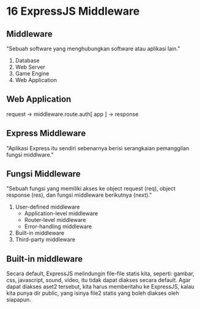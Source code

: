 # 16 ExpressJS Middleware

## Middleware

"Sebuah software yang menghubungkan software atau aplikasi lain."

1. Database
1. Web Server
1. Game Engine
1. Web Application

## Web Application

request -> middleware.route.auth[ app ] -> response

## Express Middleware

"Aplikasi Express itu sendiri sebenarnya berisi serangkaian pemanggilan fungsi middlware."

## Fungsi Middleware

"Sebuah fungsi yang memiliki akses ke object request (req), object response (res), dan fungsi middleware berikutnya (next)."

1. User-defined middleware
    - Application-level middleware
    - Router-level middleware
    - Error-handling middleware
1. Built-in middleware
1. Third-party middleware

## Built-in middleware

Secara default, ExpressJS melindungin file-file statis kita, seperti: gambar, css, javascript, sound, video, itu tidak dapat diakses secara default. Agar dapat diakses aset2 tersebut, kita harus memberitahu ke ExpressJS, kalau kita punya dir public, yang isinya file2 statis yang boleh diakses oleh siapapun.
